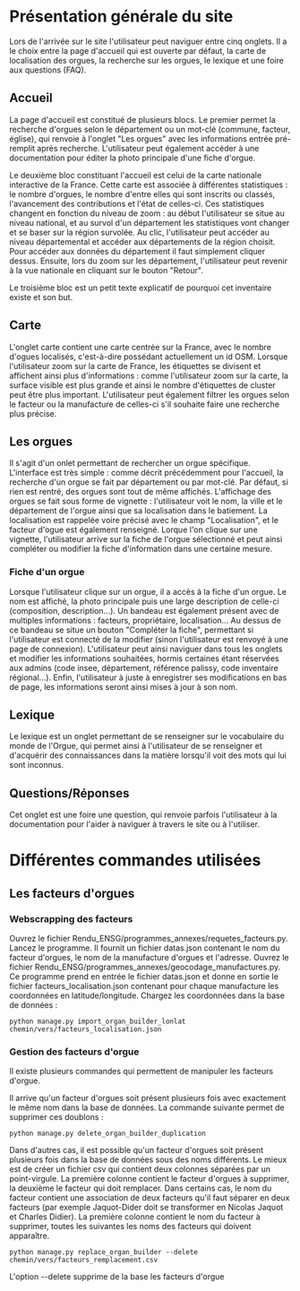 # Présentation générale du site

Lors de l'arrivée sur le site l'utilisateur peut naviguer entre cinq onglets. Il a le choix entre la page d'accueil qui est ouverte par défaut, la carte de localisation des orgues, la recherche sur les orgues, le lexique et une foire aux questions (FAQ).

## Accueil

La page d'accueil est constitué de plusieurs blocs. Le premier permet la recherche d'orgues selon le département ou un mot-clé (commune, facteur, église), qui renvoie à l'onglet "Les orgues" avec les informations entrée pré-remplit après recherche. L'utilisateur peut également accéder à une documentation pour éditer la photo principale d'une fiche d'orgue.

Le deuxième bloc constituant l'accueil est celui de la carte nationale interactive de la France. Cette carte est associée à différentes statistiques : le nombre d'orgues, le nombre d'entre elles qui sont inscrits ou classés, l'avancement des contributions et l'état de celles-ci. Ces statistiques changent en fonction du niveau de zoom : au début l'utilisateur se situe au niveau national, et au survol d'un département les statistiques vont changer et se baser sur la région survolée. Au clic, l'utilisateur peut accéder au niveau départemental et accéder aux départements de la région choisit. Pour accéder aux données du département il faut simplement cliquer dessus. Ensuite, lors du zoom sur les département, l'utilisateur peut revenir à la vue nationale en cliquant sur le bouton "Retour".

Le troisième bloc est un petit texte explicatif de pourquoi cet inventaire existe et son but.

## Carte

L'onglet carte contient une carte centrée sur la France, avec le nombre d'ogues localisés, c'est-à-dire possédant actuellement un id OSM. Lorsque l'utilisateur zoom sur la carte de France, les étiquettes se divisent et affichent ainsi plus d'informations : comme l'utilisateur zoom sur la carte, la surface visible est plus grande et ainsi le nombre d'étiquettes de cluster peut être plus important. L'utilisateur peut également filtrer les orgues selon le facteur ou la manufacture de celles-ci s'il souhaite faire une recherche plus précise.

## Les orgues

Il s'agit d'un onlet permettant de rechercher un orgue spécifique. L'interface est très simple : comme décrit précédemment pour l'accueil, la recherche d'un orgue se fait par département ou par mot-clé. Par défaut, si rien est rentré, des orgues sont tout de même affichés. L'affichage des orgues se fait sous forme de vignette : l'utilisateur voit le nom, la ville et le département de l'orgue ainsi que sa localisation dans le batiement. La localisation est rappelée voire précisé avec le champ "Localisation", et le facteur d'ogue est également renseigné. Lorque l'on clique sur une vignette, l'utilisateur arrive sur la fiche de l'orgue sélectionné et peut ainsi compléter ou modifier la fiche d'information dans une certaine mesure.

### Fiche d'un orgue

Lorsque l'utilisateur clique sur un orgue, il a accès à la fiche d'un orgue. Le nom est affiché, la photo principale puis une large description de celle-ci (composition, description...). Un bandeau est également présent avec de multiples informations : facteurs, propriétaire, localisation... Au dessus de ce bandeau se situe un bouton "Compléter la fiche", permettant si l'utilisateur est connecté de la modifier (sinon l'utilisateur est renvoyé à une page de connexion). L'utilisateur peut ainsi naviguer dans tous les onglets et modifier les informations souhaitées, hormis certaines étant réservées aux admins (code insee, département, référence palissy, code inventaire régional...). Enfin, l'utilisateur à juste à enregistrer ses modifications en bas de page, les informations seront ainsi mises à jour à son nom.

## Lexique

Le lexique est un onglet permettant de se renseigner sur le vocabulaire du monde de l'Orgue, qui permet ainsi à l'utilisateur de se renseigner et d'acquérir des connaissances dans la matière lorsqu'il voit des mots qui lui sont inconnus.

## Questions/Réponses

Cet onglet est une foire une question, qui renvoie parfois l'utilisateur à la documentation pour l'aider à naviguer à travers le site ou à l'utiliser.

# Différentes commandes utilisées

## Les facteurs d'orgues

### Webscrapping des facteurs

Ouvrez le fichier Rendu_ENSG/programmes_annexes/requetes_facteurs.py. Lancez le programme. Il fournit un fichier datas.json contenant le nom du facteur d'orgues, le nom de la manufacture d'orgues et l'adresse.
Ouvrez le fichier Rendu_ENSG/programmes_annexes/geocodage_manufactures.py. Ce programme prend en entrée le fichier datas.json et donne en sortie le fichier facteurs_localisation.json contenant pour chaque manufacture les coordonnées en latitude/longitude. 
Chargez les coordonnées dans la base de données :
```shell script
python manage.py import_organ_builder_lonlat chemin/vers/facteurs_localisation.json
```

### Gestion des facteurs d'orgue

Il existe plusieurs commandes qui permettent de manipuler les facteurs d'orgue.

Il arrive qu'un facteur d'orgues soit présent plusieurs fois avec exactement le même nom dans la base de données. La commande suivante permet de supprimer ces doublons : 
```shell script
python manage.py delete_organ_builder_duplication
```

Dans d'autres cas, il est possible qu'un facteur d'orgues soit présent plusieurs fois dans la base de données sous des noms différents. Le mieux est de créer un fichier csv qui contient deux colonnes séparées par un point-virgule. La première colonne contient le facteur d'orgues à supprimer, la deuxième le facteur qui doit remplacer. 
Dans certains cas, le nom du facteur contient une association de deux facteurs qu'il faut séparer en deux facteurs (par exemple Jaquot-Dider doit se transformer en Nicolas Jaquot et Charles Didier). La première colonne contient le nom du facteur à supprimer, toutes les suivantes les noms des facteurs qui doivent apparaître.
```shell script
python manage.py replace_organ_builder --delete chemin/vers/facteurs_remplacement.csv
```
L'option --delete supprime de la base les facteurs d'orgue
